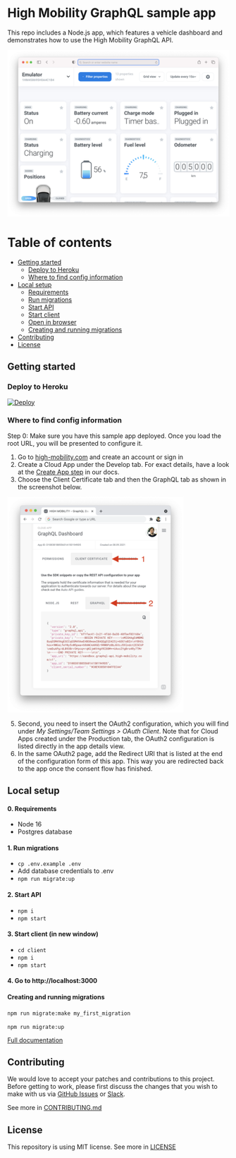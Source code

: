 # High Mobility GraphQL sample app

This repo includes a Node.js app, which features a vehicle dashboard and demonstrates how to use the High Mobility GraphQL API.

<img src="graph-ql-dashboard.png"/>

# Table of contents

- [Getting started](#getting-started)
  - [Deploy to Heroku](#deploy-to-heroku)
  - [Where to find config information](#where-to-find-config-information)
- [Local setup](#local-setup)
  - [Requirements](#0-requirements)
  - [Run migrations](#1-run-migrations)
  - [Start API](#2-start-api)
  - [Start client](#3-start-client)
  - [Open in browser](#4-go-to)
  - [Creating and running migrations](#creating-and-running-migrations)
- [Contributing](#contributing)
- [License](#license)

## Getting started

### Deploy to Heroku

[![Deploy](https://www.herokucdn.com/deploy/button.svg)](https://heroku.com/deploy?template=https://github.com/highmobility/hm-graphql-auto-api-explorer/tree/main)

### Where to find config information

Step 0: Make sure you have this sample app deployed. Once you load the root URL, you will be presented to configure it.

1. Go to [high-mobility.com](https://high-mobility.com) and create an account or sign in
2. Create a Cloud App under the Develop tab. For exact details, have a look at the [Create App step](https://docs.high-mobility.com/guides/getting-started/graph-ql/#create-app) in our docs.
3. Choose the Client Certificate tab and then the GraphQL tab as shown in the screenshot below.

<img src="get-graphql-snippet.png" alt="" width="400"/>

5. Second, you need to insert the OAuth2 configuration, which you will find under *My Settings/Team Settings > OAuth Client*. Note that for Cloud Apps created under the Production tab, the OAuth2 configuration is listed directly in the app details view.
6. In the same OAuth2 page, add the Redirect URI that is listed at the end of the configuration form of this app. This way you are redirected back to the app once the consent flow has finished.

## Local setup

#### 0. Requirements

- Node 16
- Postgres database

#### 1. Run migrations

- `cp .env.example .env`
- Add database credentials to .env
- `npm run migrate:up`

#### 2. Start API

- `npm i`
- `npm start`

#### 3. Start client (in new window)

- `cd client`
- `npm i`
- `npm start`

#### 4. Go to http://localhost:3000

#### Creating and running migrations

`npm run migrate:make my_first_migration`

`npm run migrate:up`

[Full documentation](https://knexjs.org/)

## Contributing

We would love to accept your patches and contributions to this project. Before getting to work, please first discuss the changes that you wish to make with us via [GitHub Issues](https://github.com/highmobility/hm-graphql-auto-api-explorer/issues) or [Slack](https://slack.high-mobility.com/).

See more in [CONTRIBUTING.md](https://github.com/highmobility/hm-graphql-auto-api-explorer/tree/main/CONTRIBUTING.md)

## License

This repository is using MIT license. See more in [LICENSE](https://github.com/highmobility/hm-graphql-auto-api-explorer/tree/main/LICENSE)
